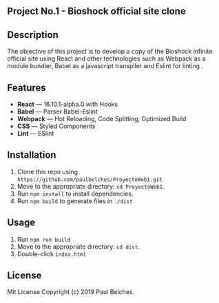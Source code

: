 ## Project No.1 - Bioshock official site clone

## Description

The objective of this project is to develop a copy of the Bioshock infinite official site using React and other technologies such as Webpack as a module bundler, Babel as a javascript transpiler and Eslint for linting . 

## Features

- **React** — 16.10.1-alpha.0 with Hooks
- **Babel** — Parser Babel-Eslint
- **Webpack**  — Hot Reloading, Code Splitting, Optimized Build
- **CSS** — Styled Components
- **Lint** — ESlint


## Installation

1. Clone this repo using `https://github.com/paulbelches/ProyectoWeb1.git`<br />
2. Move to the appropriate directory: `cd ProyectoWeb1`.<br />
3. Run `npm install` to install dependencies.<br />
4. Run `npm build` to generate files in `./dist`<br />

## Usage 

1. Run `npm run build`
2. Move to the appropriate directory: `cd dist`.<br />
3. Double-click `index.html`

## License

Mit License Copyright (c) 2019 Paul Belches.
